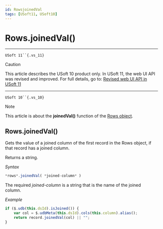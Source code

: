 ```yaml
---
id: RowsjoinedVal
tags: [USoft11, USoft10]
---
```

# Rows.joinedVal()



----

`USoft 11``{.vs_11}`

> [!CAUTION]
> This article describes the USoft 10 product only.
> In USoft 11, the web UI API was revised and improved. For full details, go to:
> [Revised web UI API in USoft 11](/docs/Web_and_app_UIs/UDB_udb/Revised_web_UI_API_in_USoft_11.md)

----

`USoft 10``{.vs_10}`

> [!NOTE]
> This article is about the **joinedVal()** function of the [Rows object](/docs/Web_and_app_UIs/UDB_Rows).

## **Rows.joinedVal()**

Gets the value of a joined column of the first record in the Rows object, if that record has a joined column.

Returns a string.

*Syntax*

```js
*rows*.joinedVal( *joined-column* )
```

The required *joined-column* is a string that is the name of the joined column.

*Example*

```js
if ($.udb(this.dsId).isJoined()) {
    var col = $.udbMeta(this.dsId).cols(this.column).alias();
    return record.joinedVal(col) || "";
}
```

 
